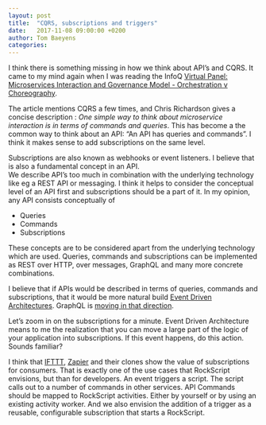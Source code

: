 ```yaml
---
layout: post
title:  "CQRS, subscriptions and triggers"
date:   2017-11-08 09:00:00 +0200
author: Tom Baeyens
categories:
---
```


I think there is something missing in how we think about API’s and CQRS.  It came to my mind again when I was reading the InfoQ 
[Virtual Panel: Microservices Interaction and Governance Model - Orchestration v Choreography](https://www.infoq.com/articles/vp-microservices-orchestration-choreography).

The article mentions CQRS a few times, and Chris Richardson gives a concise description : *One simple way to think about 
microservice interaction is in terms of commands and queries*.  This has become a the common way to think about an API: 
“An API has queries and commands”.  I think it makes sense to add subscriptions on the same level.

Subscriptions are also known as webhooks or event listeners.  I believe that is also a fundamental concept in an API.  
We describe API’s too much in combination with the underlying technology like eg a REST API or messaging.  I think it 
helps to consider the conceptual level of an API first and subscriptions should be a part of it.  In my opinion, any 
API consists conceptually of 

* Queries
* Commands
* Subscriptions

These concepts are to be considered apart from the underlying technology which are used.  Queries, commands and 
subscriptions can be implemented as REST over HTTP, over messages, GraphQL and many more concrete combinations. 

I believe that if APIs would be described in terms of queries, commands and subscriptions, that it would be more natural 
build [Event Driven Architectures](https://en.wikipedia.org/wiki/Event-driven_architecture).  GraphQL is 
[moving in that direction](http://graphql.org/blog/subscriptions-in-graphql-and-relay/ ).

Let’s zoom in on the subscriptions for a minute. Event Driven Architecture means to me the realization that you can move 
a large part of the logic of your application into subscriptions.  If this event happens, do this action.  Sounds 
familiar?  

I think that [IFTTT](https://ifttt.com/), [Zapier](https://zapier.com/) and their clones show the 
value of subscriptions for consumers.  That is exactly one of the use cases that 
RockScript envisions, but than for developers.  An event triggers a script.  The script calls out to a number of 
commands in other services.  API Commands should be mapped to RockScript activities.  Either by yourself or by using 
an existing activity worker. And we also envision the addition of a trigger as a reusable, configurable subscription 
that starts a RockScript.   
